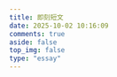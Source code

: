 ```yaml
---
title: 即刻短文
date: 2025-10-02 10:16:09
comments: true
aside: false
top_img: false
type: "essay"
---
```

